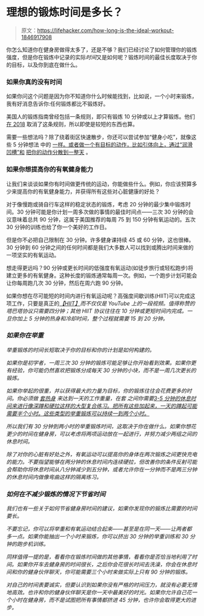 # 理想的锻炼时间是多长？

> 原文：<https://lifehacker.com/how-long-is-the-ideal-workout-1846917908>

你怎么知道你在健身房做得太多了，还是不够？我们已经讨论了如何管理你的锻炼强度，但是你在锻炼中记录的实际*时间*又是如何呢？锻炼时间的最佳长度取决于你的目标，以及你到底在做什么。



### 如果你真的没有时间

如果你问这个问题是因为你不知道你什么时候能找到，比如说，一个小时来锻炼，我有好消息告诉你:任何锻炼都比不锻炼好。

美国人的锻炼指南曾经包括一条规则，即只有锻炼 10 分钟或以上才算锻炼。他们 [在 2018](https://vitals.lifehacker.com/the-new-exercise-guidelines-are-even-easier-to-meet-1830380875) 取消了这条规则，所以即使是较短的东西也算。

需要一些想法吗？除了绕着街区快速散步，你还可以尝试参加“健身小吃”，就像这些 5 分钟想法 中的 [一样。或者做一个有目标的动作，比如引体向上，通过“润滑凹槽”和](https://vitals.lifehacker.com/stay-active-with-5-minute-fitness-snacks-1844306347) [把你的动作分散到一整天](https://vitals.lifehacker.com/do-more-pull-ups-or-push-ups-by-spreading-them-out-thro-1831586177) 。

### 如果你想提高你的有氧健身能力

让我们来谈谈如果你有时间做更传统的运动，你能做些什么。例如，你应该预算多少来提高你的有氧健身能力，并获得所有这些对心脏健康的好处？

对于像慢跑或骑自行车这样的稳定状态的锻炼，考虑 20 分钟的最少集中锻炼时间。30 分钟可能是你计划一周多次做的事情的最佳时间点——三次 30 分钟的会议意味着总共 90 分钟，这属于美国推荐的每周 75 到 150 分钟有氧运动的。五次 30 分钟的训练也给了你一个美好的工作日。

但是你不必把自己限制在 30 分钟。许多健身课持续 45 或 60 分钟，这也很棒。30 分钟到 60 分钟之间的任何时间都是我们大多数人可以找到或腾出时间来做的一项坚实的有氧运动。

想走得更远吗？90 分钟或更长时间的低强度有氧运动(如徒步旅行或轻松跑步)将建立更多的有氧健身。这种长度的锻炼通常每周一次。例如，一个跑步计划可能会让你每周跑几次 30 分钟，然后在周六跑 90 分钟。

如果你想在尽可能短的时间内进行有氧运动呢？高强度间歇训练(HIIT)可以完成这项工作，只要是真正的[*【HIIT】*](https://vitals.lifehacker.com/most-hiit-workouts-arent-really-hiit-1846409560)*而不仅仅是 YouTube 上的一段视频。值得称赞的塔巴塔协议只需要四分钟；其他 HIIT 协议往往在 10 分钟或更短时间内完成。一旦你加上 5 分钟的热身和冷却时间，整个过程就需要 15 到 20 分钟。*

### *如果你在举重*

*举重锻炼的时间长短取决于你的目标和你的计划是如何构建的。*

*如果你是初学者，一周三次 30 分钟的锻炼可能足够让你开始看到效果。如果你更有经验，你可能仍然喜欢把锻炼分成每天 30 分钟的小块，而不是一周几次更长的锻炼。*

*如果你举起的很重，并以获得最大的力量为目标，你的锻炼往往会花费更多的时间。你必须做 [套热身](https://vitals.lifehacker.com/your-lifting-warmup-should-be-about-more-than-your-musc-1846862963) 来达到一天的工作重量，在套 之间你需要[3-5 分钟的休息时间来进行像深蹲和硬拉这样的大型复合练习。把所有这些加起来，一天的蹲起可能需要半个小时。这些类型的举重锻炼可以持续一到两个小时。](https://vitals.lifehacker.com/how-long-you-should-rest-between-sets-for-the-biggest-t-1782785683)*

*所以我们有 30 分钟到两小时的举重锻炼时间，这取决于你在做什么。如果你想花更少的时间在健身房，可以考虑将两项运动放在一起进行，并努力减少两组之间的休息时间。*

*除了对你的心脏有好处之外，有氧运动可以提高你的身体在两次锻炼之间更快充电的能力。不要指望能够在两分钟的休息时间内连续硬拉，但改善你的条件反射可能会帮助你将休息时间从八分钟减少到五分钟，或者允许你在一分钟而不是两三分钟的休息时间内做像弯曲这样的隔离练习。*

### *如何在不减少锻炼的情况下节省时间*

*我们也有一些关于如何节省健身房时间的建议，如果你发现你的锻炼比需要的时间要长。*

*不要忘记，你可以将举重和有氧运动结合起来——甚至是在同一天——让两者都多一点。如果你能抽出一个小时来锻炼，你可以挤出 30 分钟的举重训练和 30 分钟的跑步机训练。*

*同样值得一提的是，看看你在锻炼时间做的其他事情，看看你是否恰当地利用了时间。如果你开车去健身房的时间很长，之后你会花很长时间去洗澡，你会在休息时间和你的健身伙伴聊天，你可能需要三个小时来做实际上只有 90 分钟的锻炼。*

*对自己的时间表要诚实，但要认识到如果你没有严格的时间压力，就没有必要无情地高效。也许和你的健身伙伴聊天是你一天中最美好的时光。如果你允许自己花一个小时在健身房，而不是试图把所有事情都挤进 45 分钟，也许你会取得更大的进步。*